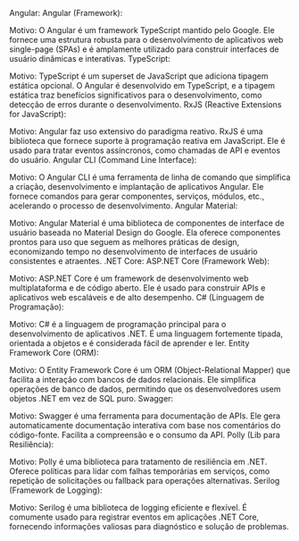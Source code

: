 Angular:
Angular (Framework):

Motivo: O Angular é um framework TypeScript mantido pelo Google. Ele fornece uma estrutura robusta para o desenvolvimento de aplicativos web single-page (SPAs) e é amplamente utilizado para construir interfaces de usuário dinâmicas e interativas.
TypeScript:

Motivo: TypeScript é um superset de JavaScript que adiciona tipagem estática opcional. O Angular é desenvolvido em TypeScript, e a tipagem estática traz benefícios significativos para o desenvolvimento, como detecção de erros durante o desenvolvimento.
RxJS (Reactive Extensions for JavaScript):

Motivo: Angular faz uso extensivo do paradigma reativo. RxJS é uma biblioteca que fornece suporte à programação reativa em JavaScript. Ele é usado para tratar eventos assíncronos, como chamadas de API e eventos do usuário.
Angular CLI (Command Line Interface):

Motivo: O Angular CLI é uma ferramenta de linha de comando que simplifica a criação, desenvolvimento e implantação de aplicativos Angular. Ele fornece comandos para gerar componentes, serviços, módulos, etc., acelerando o processo de desenvolvimento.
Angular Material:

Motivo: Angular Material é uma biblioteca de componentes de interface de usuário baseada no Material Design do Google. Ela oferece componentes prontos para uso que seguem as melhores práticas de design, economizando tempo no desenvolvimento de interfaces de usuário consistentes e atraentes.
.NET Core:
ASP.NET Core (Framework Web):

Motivo: ASP.NET Core é um framework de desenvolvimento web multiplataforma e de código aberto. Ele é usado para construir APIs e aplicativos web escaláveis e de alto desempenho.
C# (Linguagem de Programação):

Motivo: C# é a linguagem de programação principal para o desenvolvimento de aplicativos .NET. É uma linguagem fortemente tipada, orientada a objetos e é considerada fácil de aprender e ler.
Entity Framework Core (ORM):

Motivo: O Entity Framework Core é um ORM (Object-Relational Mapper) que facilita a interação com bancos de dados relacionais. Ele simplifica operações de banco de dados, permitindo que os desenvolvedores usem objetos .NET em vez de SQL puro.
Swagger:

Motivo: Swagger é uma ferramenta para documentação de APIs. Ele gera automaticamente documentação interativa com base nos comentários do código-fonte. Facilita a compreensão e o consumo da API.
Polly (Lib para Resiliência):

Motivo: Polly é uma biblioteca para tratamento de resiliência em .NET. Oferece políticas para lidar com falhas temporárias em serviços, como repetição de solicitações ou fallback para operações alternativas.
Serilog (Framework de Logging):

Motivo: Serilog é uma biblioteca de logging eficiente e flexível. É comumente usado para registrar eventos em aplicações .NET Core, fornecendo informações valiosas para diagnóstico e solução de problemas.